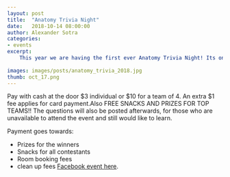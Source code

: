 ```yaml
---
layout: post
title:  "Anatomy Trivia Night"
date:   2018-10-14 08:00:00
author: Alexander Sotra
categories:
- events
excerpt: 
    This year we are having the first ever Anatomy Trivia Night! Its on October 17th from 7-9pm. Register online in groups of 4 or as an individual using this google doc: https://goo.gl/forms/DXBiqqQ1cdpcSWRp2. 
    
images: images/posts/anatomy_trivia_2018.jpg
thumb: oct_17.png
---
```

Pay with cash at the door $3 individual or $10 for a team of 4. An extra $1 fee applies for card payment.Also FREE SNACKS AND PRIZES FOR TOP TEAMS!! The questions will also be posted afterwards, for those who are unavailable to attend the event and still would like to learn.

Payment goes towards:
- Prizes for the winners
- Snacks for all contestants
- Room booking fees
- clean up fees
[Facebook event here](https://www.facebook.com/events/529570960849353/). 
